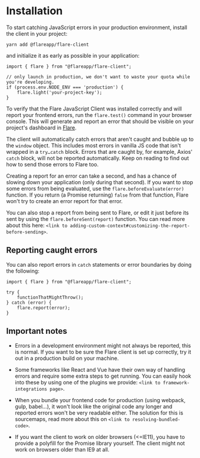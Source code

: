 # Installation

To start catching JavaScript errors in your production environment, install the client in your project:

```
yarn add @flareapp/flare-client
```

and initialize it as early as possible in your application:

```JS
import { flare } from "@flareapp/flare-client";

// only launch in production, we don't want to waste your quota while you're developing.
if (process.env.NODE_ENV === 'production') {
    flare.light('your-project-key');
}
```

To verify that the Flare JavaScript Client was installed correctly and will report your frontend errors, run the `flare.test()` command in your browser console. This will generate and report an error that should be visible on your project's dashboard in [Flare](https://flareapp.io/projects).

The client will automatically catch errors that aren't caught and bubble up to the `window` object. This includes most errors in vanilla JS code that isn't wrapped in a `try…catch` block. Errors that are caught by, for example, Axios' `catch` block, will not be reported automatically. Keep on reading to find out how to send those errors to Flare too.

Creating a report for an error can take a second, and has a chance of slowing down your application (only during that second). If you want to stop some errors from being evaluated, use the `flare.beforeEvaluate(error)` function. If you return (a Promise returning) `false` from that function, Flare won't try to create an error report for that error.

You can also stop a report from being sent to Flare, or edit it just before its sent by using the `flare.beforeSent(report)` function. You can read more about this here: `<link to adding-custom-context#customizing-the-report-before-sending>`.

## Reporting caught errors

You can also report errors in `catch` statements or error boundaries by doing the following:

```JS
import { flare } from "@flareapp/flare-client";

try {
    functionThatMightThrow();
} catch (error) {
    flare.report(error);
}
```

## Important notes

-   Errors in a development environment might not always be reported, this is normal. If you want to be sure the Flare client is set up correctly, try it out in a production build on your machine.

-   Some frameworks like React and Vue have their own way of handling errors and require some extra steps to get running. You can easily hook into these by using one of the plugins we provide: `<link to framework-integrations page>`.

-   When you bundle your frontend code for production (using webpack, gulp, babel…), it won't look like the original code any longer and reported errors won't be very readable either. The solution for this is sourcemaps, read more about this on `<link to resolving-bundled-code>`.

-   If you want the client to work on older browsers (<=IE11), you have to provide a polyfill for the Promise library yourself. The client might not work on browsers older than IE9 at all.
